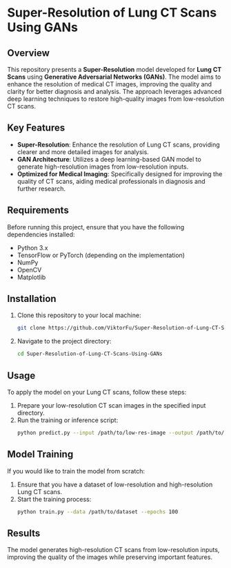 # Super-Resolution of Lung CT Scans Using GANs

## Overview
This repository presents a **Super-Resolution** model developed for **Lung CT Scans** using **Generative Adversarial Networks (GANs)**. The model aims to enhance the resolution of medical CT images, improving the quality and clarity for better diagnosis and analysis. The approach leverages advanced deep learning techniques to restore high-quality images from low-resolution CT scans.

## Key Features
- **Super-Resolution**: Enhance the resolution of Lung CT scans, providing clearer and more detailed images for analysis.
- **GAN Architecture**: Utilizes a deep learning-based GAN model to generate high-resolution images from low-resolution inputs.
- **Optimized for Medical Imaging**: Specifically designed for improving the quality of CT scans, aiding medical professionals in diagnosis and further research.

## Requirements
Before running this project, ensure that you have the following dependencies installed:
- Python 3.x
- TensorFlow or PyTorch (depending on the implementation)
- NumPy
- OpenCV
- Matplotlib

## Installation
1. Clone this repository to your local machine:
   ```bash
   git clone https://github.com/ViktorFu/Super-Resolution-of-Lung-CT-Scans-Using-GANs.git
   ```
2. Navigate to the project directory:
   ```bash
   cd Super-Resolution-of-Lung-CT-Scans-Using-GANs
   ```

## Usage
To apply the model on your Lung CT scans, follow these steps:

1. Prepare your low-resolution CT scan images in the specified input directory.
2. Run the training or inference script:
   ```bash
   python predict.py --input /path/to/low-res-image --output /path/to/save/high-res-image
   ```

## Model Training
If you would like to train the model from scratch:
1. Ensure that you have a dataset of low-resolution and high-resolution Lung CT scans.
2. Start the training process:
   ```bash
   python train.py --data /path/to/dataset --epochs 100
   ```

## Results
The model generates high-resolution CT scans from low-resolution inputs, improving the quality of the images while preserving important features.
